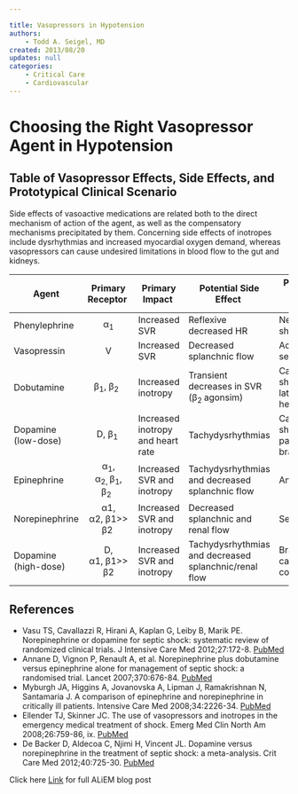 ```yaml
---

title: Vasopressors in Hypotension
authors:
    - Todd A. Seigel, MD
created: 2013/08/20
updates: null
categories:
    - Critical Care
    - Cardiovascular
---
```


# Choosing the Right Vasopressor Agent in Hypotension

## Table of Vasopressor Effects, Side Effects, and Prototypical Clinical Scenario

Side effects of vasoactive medications are related both to the direct mechanism of action of the agent, as well as the compensatory mechanisms precipitated by them. Concerning side effects of inotropes include dysrhythmias and increased myocardial oxygen demand, whereas vasopressors can cause undesired limitations in blood flow to the gut and kidneys.

| **Agent**            |                     **Primary Receptor**                     | **Primary Impact**                | **Potential Side Effect**                             | **Prototypical Clinical Scenario**              |
| -------------------- | :----------------------------------------------------------: | --------------------------------- | ----------------------------------------------------- | ----------------------------------------------- |
| Phenylephrine        |                         α<sub>1</sub>                        | Increased SVR                     | Reflexive decreased HR                                | Neurogenic shock                                |
| Vasopressin          |                               V                              | Increased SVR                     | Decreased splanchnic flow                             | Adjunct for septic shock                        |
| Dobutamine           |                β<sub>1</sub>, β<sub>2 </sub>                 | Increased inotropy                | Transient decreases in SVR (β<sub>2 </sub>agonsim)    | Cardiogenic shock from late-stage heart failure |
| Dopamine (low-dose)  |                       D, β<sub>1</sub>                       | Increased inotropy and heart rate | Tachydysrhythmias                                     | Cardiogenic shock, particularly if bradycardic  |
| Epinephrine          | α<sub>1</sub>, α<sub>2, </sub>β<sub>1</sub>, β<sub>2 </sub>  | Increased SVR and inotropy        | Tachydysrhythmias and decreased splanchnic flow       | Anaphylaxis                                     |
| Norepinephrine       |                       α1, α2, β1>> β2                        | Increased SVR and inotropy        | Decreased splanchnic and renal flow                   | Septic shock                                    |
| Dopamine (high-dose) |                        D, α1, β1>> β2                        | Increased SVR and inotropy        | Tachydysrhythmias and decreased splanchnic/renal flow | Bradycardic cardiovascular collapse             |

## References

- Vasu TS, Cavallazzi R, Hirani A, Kaplan G, Leiby B, Marik PE. Norepinephrine or dopamine for septic shock: systematic review of randomized clinical trials. J Intensive Care Med 2012;27:172-8. [PubMed](http://www.ncbi.nlm.nih.gov/pubmed/21436167)
- Annane D, Vignon P, Renault A, et al. Norepinephrine plus dobutamine versus epinephrine alone for management of septic shock: a randomised trial. Lancet 2007;370:676-84. [PubMed](http://www.ncbi.nlm.nih.gov/pubmed/?term=17720019)
- Myburgh JA, Higgins A, Jovanovska A, Lipman J, Ramakrishnan N, Santamaria J. A comparison of epinephrine and norepinephrine in critically ill patients. Intensive Care Med 2008;34:2226-34. [PubMed](http://www.ncbi.nlm.nih.gov/pubmed/18654759)
- Ellender TJ, Skinner JC. The use of vasopressors and inotropes in the emergency medical treatment of shock. Emerg Med Clin North Am 2008;26:759-86, ix. [PubMed](http://www.ncbi.nlm.nih.gov/pubmed/18655944)
- De Backer D, Aldecoa C, Njimi H, Vincent JL. Dopamine versus norepinephrine in the treatment of septic shock: a meta-analysis. Crit Care Med 2012;40:725-30. [PubMed](http://www.ncbi.nlm.nih.gov/pubmed/22036860)

Click here [Link](https://www.aliem.com/2013/choosing-the-right-vasopressor-agent-in-hypotension/) for full ALiEM blog post
